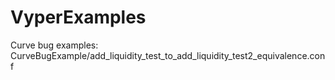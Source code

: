 # VyperExamples

Curve bug examples: CurveBugExample/add_liquidity_test_to_add_liquidity_test2_equivalence.conf